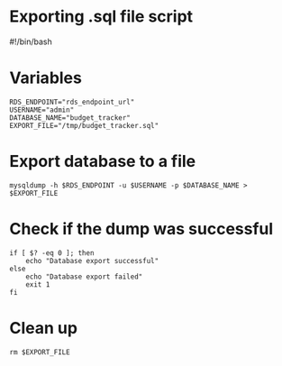 # Exporting .sql file script

#!/bin/bash

# Variables

```
RDS_ENDPOINT="rds_endpoint_url"
USERNAME="admin"
DATABASE_NAME="budget_tracker"
EXPORT_FILE="/tmp/budget_tracker.sql"
```

# Export database to a file

```
mysqldump -h $RDS_ENDPOINT -u $USERNAME -p $DATABASE_NAME > $EXPORT_FILE
```

# Check if the dump was successful

```
if [ $? -eq 0 ]; then
    echo "Database export successful"
else
    echo "Database export failed"
    exit 1
fi
```

# Clean up

```
rm $EXPORT_FILE
```
